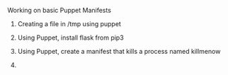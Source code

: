 Working on basic Puppet Manifests


1. Creating a file in /tmp using puppet

2. Using Puppet, install flask from pip3

3. Using Puppet, create a manifest that kills a process named killmenow

4. 
